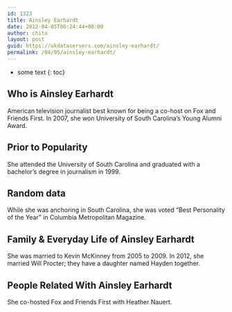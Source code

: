```yaml
---
id: 1323
title: Ainsley Earhardt
date: 2012-04-05T06:24:44+00:00
author: chito
layout: post
guid: https://ukdataservers.com/ainsley-earhardt/
permalink: /04/05/ainsley-earhardt/
---
```


* some text
{: toc}


## Who is  Ainsley Earhardt
                  
                  
                  
American television journalist best known for being a co-host on Fox and Friends First. In 2007, she won University of South Carolina&#8217;s Young Alumni Award.
                  
                
                
                
## Prior to Popularity 
                  
                  
                  
She attended the University of South Carolina and graduated with a bachelor&#8217;s degree in journalism in 1999.
                  
                
                
                
## Random data 
                  
                  
                  
While she was anchoring in South Carolina, she was voted &#8220;Best Personality of the Year&#8221; in Columbia Metropolitan Magazine.
                  
                
                
                
## Family & Everyday Life of Ainsley Earhardt
                  
                  
                  
She was married to Kevin McKinney from 2005 to 2009. In 2012, she married Will Procter; they have a daughter named Hayden together.
                  
                
                
                
## People Related With  Ainsley Earhardt
                  
                  
                  
She co-hosted Fox and Friends First with Heather Nauert.
                  
                
              
            
          
          
          
    
    
  
